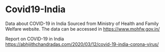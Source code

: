 # Covid19-India
Data about COVID-19 in India Sourced from Ministry of Health and Family Welfare website.
The data can be accessed in https://www.mohfw.gov.in/

Report on COVID-19 in India
https://abhijithchandradas.com/2020/03/12/covid-19-india-corona-virus/
